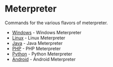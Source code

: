 # Meterpreter

Commands for the various flavors of meterpreter.

* [Windows](meterpreter_files/windows_meterpreter.md) - Windows Meterpreter
* [Linux](meterpreter_files/linux_meterpreter.md) - Linux Meterpreter
* [Java](meterpreter_files/java_meterpreter.md) - Java Meterpreter
* [PHP](meterpreter_files/php_meterpreter.md) - PHP Meterpreter
* [Python](meterpreter_files/python_meterpreter.md) - Python Meterpreter
* [Android](meterpreter_files/android_meterpreter.md) - Android Meterpreter
